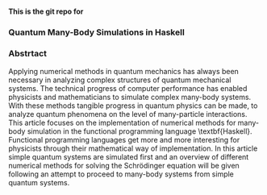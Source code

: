 #### This is the git repo for 
### Quantum  Many-Body Simulations in Haskell
    
###  Abstrtact
  
  Applying numerical methods in quantum mechanics has always been necessary in analyzing complex structures of quantum mechanical systems. The technical progress of computer performance has enabled physicists and mathematicians to simulate complex many-body systems. With these methods tangible progress in quantum physics can be made, to analyze quantum phenomena on the level of many-particle interactions. This article focuses on the implementation of numerical methods for many-body simulation in the functional programming language \textbf{Haskell}. Functional programming languages get more and more interesting for physicists through their mathematical way of implementation. In this article simple quantum systems are simulated first and an overview of different numerical methods for solving the Schrödinger equation will be given following an attempt to proceed to many-body systems from simple quantum systems. 